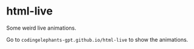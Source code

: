 # html-live
Some weird live animations.

Go to `codingelephants-gpt.github.io/html-live` to show the animations.

